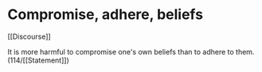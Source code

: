 # Compromise, adhere, beliefs

[[Discourse]]

It is more harmful to compromise one's own beliefs than to adhere to them.
(114/[[Statement]])